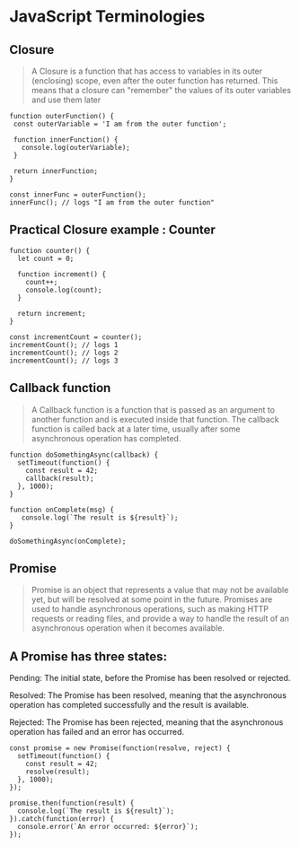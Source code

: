 # JavaScript Terminologies

## Closure 
> A Closure is a function that has access to variables in its outer (enclosing) scope, even after the outer function has returned. This means that a closure can "remember" the values of its outer variables and use them later
 ```
 function outerFunction() {
  const outerVariable = 'I am from the outer function';

  function innerFunction() {
    console.log(outerVariable);
  }

  return innerFunction;
}

const innerFunc = outerFunction();
innerFunc(); // logs "I am from the outer function"

```
## Practical Closure example : Counter
```
function counter() {
  let count = 0;

  function increment() {
    count++;
    console.log(count);
  }

  return increment;
}

const incrementCount = counter();
incrementCount(); // logs 1
incrementCount(); // logs 2
incrementCount(); // logs 3
```

## Callback function
> A Callback function is a function that is passed as an argument to another function and is executed inside that function. The callback function is called back at a later time, usually after some asynchronous operation has completed.

```
function doSomethingAsync(callback) {
  setTimeout(function() {
    const result = 42;
    callback(result);
  }, 1000);
}

function onComplete(msg) {
   console.log(`The result is ${result}`);
}

doSomethingAsync(onComplete);

```
## Promise
> Promise is an object that represents a value that may not be available yet, but will be resolved at some point in the future. Promises are used to handle asynchronous operations, such as making HTTP requests or reading files, and provide a way to handle the result of an asynchronous operation when it becomes available.

## A Promise has three states:

Pending: The initial state, before the Promise has been resolved or rejected.

Resolved: The Promise has been resolved, meaning that the asynchronous operation has completed successfully and the result is available.

Rejected: The Promise has been rejected, meaning that the asynchronous operation has failed and an error has occurred.

```
const promise = new Promise(function(resolve, reject) {
  setTimeout(function() {
    const result = 42;
    resolve(result);
  }, 1000);
});

promise.then(function(result) {
  console.log(`The result is ${result}`);
}).catch(function(error) {
  console.error(`An error occurred: ${error}`);
});
```
